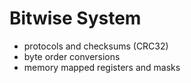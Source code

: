 # Bitwise System

- protocols and checksums (CRC32)
- byte order conversions
- memory mapped registers and masks
